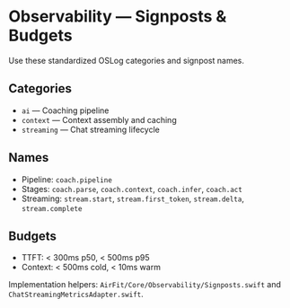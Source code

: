 # Observability — Signposts & Budgets

Use these standardized OSLog categories and signpost names.

## Categories
- `ai` — Coaching pipeline
- `context` — Context assembly and caching
- `streaming` — Chat streaming lifecycle

## Names
- Pipeline: `coach.pipeline`
- Stages: `coach.parse`, `coach.context`, `coach.infer`, `coach.act`
- Streaming: `stream.start`, `stream.first_token`, `stream.delta`, `stream.complete`

## Budgets
- TTFT: < 300ms p50, < 500ms p95
- Context: < 500ms cold, < 10ms warm

Implementation helpers: `AirFit/Core/Observability/Signposts.swift` and `ChatStreamingMetricsAdapter.swift`.


